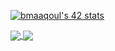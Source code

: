 [![bmaaqoul's 42 stats](https://badge.mediaplus.ma/binary/bmaaqoul)](https://github.com/bmaaqoul/badge42)


<a href="https://github.com/Brahim-maaqoul?tab=repositories">
  <img align="center" src="https://github-readme-stats.vercel.app/api/top-langs/?username=Brahim-maaqoul&theme=dark"/>
</a>

<a href="https://github.com/Brahim-maaqoul?tab=repositories">
 <img align="center" src="https://github-readme-stats.vercel.app/api?username=Brahim-maaqoul&line_height=40&show_icons=true&theme=dark">
</a>
